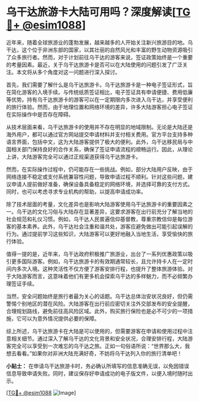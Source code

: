 # 乌干达旅游卡大陆可用吗？深度解读[[TG💪+ @esim1088](https://t.me/s/esim1088)]

近年来，随着全球旅游业的蓬勃发展，越来越多的人开始关注新兴旅游目的地。乌干达，这个位于非洲东部的国家，以其壮丽的自然风光和丰富的野生动物资源吸引了众多旅行者。然而，对于计划前往乌干达的游客来说，签证政策始终是一个重要的考量因素。最近，关于乌干达旅游卡是否可以在大陆使用的问题引发了广泛关注。本文将从多个角度对这一问题进行深入探讨。

首先，我们需要了解什么是乌干达旅游卡。乌干达旅游卡是一种电子签证形式，旨在简化游客的入境手续。与传统纸质签证相比，电子签证具有申请便捷、费用低廉等优势。持有乌干达旅游卡的游客可以在一定期限内多次进入乌干达，并享受便利的旅行体验。然而，由于地理位置和网络环境的差异，许多大陆游客担心电子签证在实际操作中是否存在障碍。

从技术层面来看，乌干达旅游卡的使用并不存在明显的地域限制。无论是大陆还是海外用户，都可以通过官方网站提交申请材料并支付相关费用。官方平台支持多种语言界面，包括中文，这为大陆游客提供了极大的便利。此外，乌干达移民局与中国相关部门保持良好的合作关系，确保了签证申请流程的顺畅运行。因此，从理论上讲，大陆游客完全可以通过正规渠道获得乌干达旅游卡。

然而，在实际操作过程中，仍可能存在一些挑战。例如，部分大陆用户反映，由于网络连接不稳定或支付系统兼容性问题，导致申请过程不顺利。针对这些问题，建议申请人提前做好准备，确保设备具备稳定的网络环境，并选择可靠的支付方式。同时，也可以考虑寻求专业机构的帮助，以提高申请成功率。

除了技术层面的考量，文化差异也是影响大陆游客使用乌干达旅游卡的重要因素之一。乌干达的文化习俗与大陆存在显著差异，这要求游客在出行前充分了解当地的社会规范和礼仪习惯。例如，乌干达人民普遍信仰基督教，尊重宗教信仰是每位游客的基本素养。此外，乌干达社会注重和谐共处，游客应避免做出可能引起误解的行为。通过提前学习这些知识，大陆游客可以更好地融入当地生活，享受愉快的旅行体验。

值得一提的是，近年来，乌干达政府积极推广旅游业，出台了一系列优惠政策以吸引更多国际游客。例如，乌干达旅游卡的有效期通常较长，且允许持卡人在一定时间内多次入境。这种灵活性不仅方便了游客安排行程，也提升了整体旅游体验。对于大陆游客而言，这意味着他们有更多机会探索乌干达的多样魅力，而不必频繁办理签证手续。

当然，安全问题始终是旅行者最为关心的话题。乌干达总体治安状况良好，但仍需警惕个别地区的潜在风险。大陆游客在出行前应密切关注外交部发布的安全提醒，合理规划路线，避免前往高风险区域。此外，购买旅行保险也是必不可少的一项措施，它可以为意外情况提供必要的保障。

综上所述，乌干达旅游卡在大陆是可以使用的，但需要游客在申请和使用过程中注意相关细节。通过深入了解乌干达的文化背景和安全状况，合理安排行程，大陆游客完全可以享受到一次难忘的乌干达之旅。正如一句俗语所说：“世界那么大，我想去看看。”如果你对非洲大陆充满好奇，不妨将乌干达列入你的旅行清单吧！

**小贴士：** 在申请乌干达旅游卡时，务必确认所填写的信息准确无误，以免因错误信息导致申请失败。同时，建议保存好申请成功的电子版文件，以便入境时随时出示。

[[TG💪+ @esim1088](https://t.me/s/esim1088) ![Image](https://i.postimg.cc/4NQfJmqS/Snipaste-2025-05-13-00-14-12.png)]